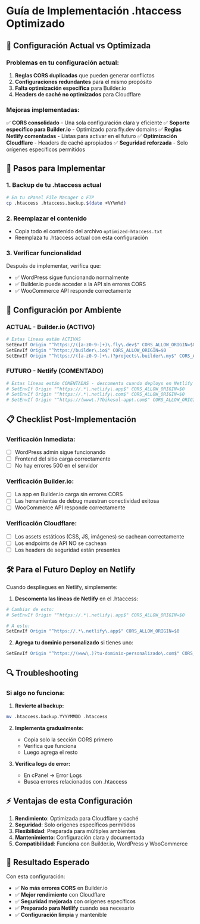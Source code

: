 # Guía de Implementación .htaccess Optimizado

## 🎯 **Configuración Actual vs Optimizada**

### **Problemas en tu configuración actual:**
1. **Reglas CORS duplicadas** que pueden generar conflictos
2. **Configuraciones redundantes** para el mismo propósito
3. **Falta optimización específica** para Builder.io
4. **Headers de caché no optimizados** para Cloudflare

### **Mejoras implementadas:**
✅ **CORS consolidado** - Una sola configuración clara y eficiente
✅ **Soporte específico para Builder.io** - Optimizado para fly.dev domains
✅ **Reglas Netlify comentadas** - Listas para activar en el futuro
✅ **Optimización Cloudflare** - Headers de caché apropiados
✅ **Seguridad reforzada** - Solo orígenes específicos permitidos

## 🚀 **Pasos para Implementar**

### **1. Backup de tu .htaccess actual**
```bash
# En tu cPanel File Manager o FTP
cp .htaccess .htaccess.backup.$(date +%Y%m%d)
```

### **2. Reemplazar el contenido**
- Copia todo el contenido del archivo `optimized-htaccess.txt`
- Reemplaza tu .htaccess actual con esta configuración

### **3. Verificar funcionalidad**
Después de implementar, verifica que:
- ✅ WordPress sigue funcionando normalmente
- ✅ Builder.io puede acceder a la API sin errores CORS
- ✅ WooCommerce API responde correctamente

## 🔧 **Configuración por Ambiente**

### **ACTUAL - Builder.io (ACTIVO)**
```apache
# Estas líneas están ACTIVAS
SetEnvIf Origin "^https://([a-z0-9-]+)\.fly\.dev$" CORS_ALLOW_ORIGIN=$0
SetEnvIf Origin "^https://builder\.io$" CORS_ALLOW_ORIGIN=$0
SetEnvIf Origin "^https://([a-z0-9-]+\.)?projects\.builder\.my$" CORS_ALLOW_ORIGIN=$0
```

### **FUTURO - Netlify (COMENTADO)**
```apache
# Estas líneas están COMENTADAS - descomenta cuando deploys en Netlify
# SetEnvIf Origin "^https://.*\.netlify\.app$" CORS_ALLOW_ORIGIN=$0
# SetEnvIf Origin "^https://.*\.netlify\.com$" CORS_ALLOW_ORIGIN=$0
# SetEnvIf Origin "^https://(www\.)?bikesul-app\.com$" CORS_ALLOW_ORIGIN=$0
```

## 📋 **Checklist Post-Implementación**

### **Verificación Inmediata:**
- [ ] WordPress admin sigue funcionando
- [ ] Frontend del sitio carga correctamente
- [ ] No hay errores 500 en el servidor

### **Verificación Builder.io:**
- [ ] La app en Builder.io carga sin errores CORS
- [ ] Las herramientas de debug muestran conectividad exitosa
- [ ] WooCommerce API responde correctamente

### **Verificación Cloudflare:**
- [ ] Los assets estáticos (CSS, JS, imágenes) se cachean correctamente
- [ ] Los endpoints de API NO se cachean
- [ ] Los headers de seguridad están presentes

## 🛠️ **Para el Futuro Deploy en Netlify**

Cuando despliegues en Netlify, simplemente:

1. **Descomenta las líneas de Netlify** en el .htaccess:
```apache
# Cambiar de esto:
# SetEnvIf Origin "^https://.*\.netlify\.app$" CORS_ALLOW_ORIGIN=$0

# A esto:
SetEnvIf Origin "^https://.*\.netlify\.app$" CORS_ALLOW_ORIGIN=$0
```

2. **Agrega tu dominio personalizado** si tienes uno:
```apache
SetEnvIf Origin "^https://(www\.)?tu-dominio-personalizado\.com$" CORS_ALLOW_ORIGIN=$0
```

## 🔍 **Troubleshooting**

### **Si algo no funciona:**

1. **Revierte al backup:**
```bash
mv .htaccess.backup.YYYYMMDD .htaccess
```

2. **Implementa gradualmente:**
   - Copia solo la sección CORS primero
   - Verifica que funciona
   - Luego agrega el resto

3. **Verifica logs de error:**
   - En cPanel → Error Logs
   - Busca errores relacionados con .htaccess

## ⚡ **Ventajas de esta Configuración**

1. **Rendimiento**: Optimizada para Cloudflare y caché
2. **Seguridad**: Solo orígenes específicos permitidos
3. **Flexibilidad**: Preparada para múltiples ambientes
4. **Mantenimiento**: Configuración clara y documentada
5. **Compatibilidad**: Funciona con Builder.io, WordPress y WooCommerce

## 🎯 **Resultado Esperado**

Con esta configuración:
- ✅ **No más errores CORS** en Builder.io
- ✅ **Mejor rendimiento** con Cloudflare
- ✅ **Seguridad mejorada** con orígenes específicos
- ✅ **Preparado para Netlify** cuando sea necesario
- ✅ **Configuración limpia** y mantenible
